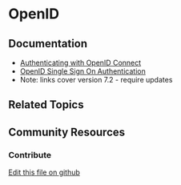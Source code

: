 # OpenID

## Documentation

* [Authenticating with OpenID Connect](https://portal.liferay.dev/docs/7-2/deploy/-/knowledge_base/d/authenticating-with-openid-connect)
* [OpenID Single Sign On Authentication](https://portal.liferay.dev/docs/7-2/deploy/-/knowledge_base/d/openid-single-sign-on-authentication)
* Note: links cover version 7.2 - require updates

## Related Topics


## Community Resources


### Contribute

[Edit this file on github](https://github.com/olafk/controlpanel-documentation-docs/blob/master/md/73en/com_liferay_configuration_admin_web_portlet_InstanceSettingsPortlet/openid-connect.md)
